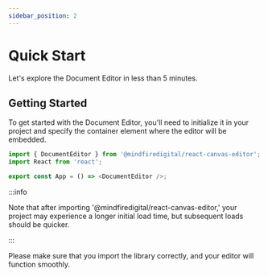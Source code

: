 ```yaml
---
sidebar_position: 2
---
```


# Quick Start

Let's explore the Document Editor in less than 5 minutes.

## Getting Started
To get started with the Document Editor, you'll need to initialize it in your project and specify the container element where the editor will be embedded.

```javascript
import { DocumentEditor } from '@mindfiredigital/react-canvas-editor';
import React from 'react';

export const App = () => <DocumentEditor />;
```

:::info

Note that after importing '@mindfiredigital/react-canvas-editor,' your project may experience a longer initial load time, but subsequent loads should be quicker.

:::

Please make sure that you import the library correctly, and your editor will function smoothly.